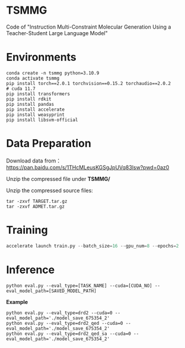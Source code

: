 # TSMMG
Code of "Instruction Multi-Constraint Molecular Generation Using a Teacher-Student Large Language Model"

# Environments
```shell
conda create -n tsmmg python=3.10.9
conda activate tsmmg
pip install torch==2.0.1 torchvision==0.15.2 torchaudio==2.0.2              # cuda 11.7
pip install transformers
pip install rdkit
pip install pandas
pip install accelerate
pip install weasyprint
pip install libsvm-official
```

# Data Preparation

Download data from：https://pan.baidu.com/s/1THcMLeusKGSgJpUVq83lsw?pwd=0az0 

Unzip the compressed file under **TSMMG/**

Unzip the compressed source files:

```shell
tar -zxvf TARGET.tar.gz
tar -zxvf ADMET.tar.gz
```

# Training

```python
accelerate launch train.py --batch_size=16 --gpu_num=8 --epochs=2
```

# Inference
```shell
python eval.py --eval_type=[TASK_NAME] --cuda=[CUDA_NO] --eval_model_path=[SAVED_MODEL_PATH]
```
**Example**
```shell
python eval.py --eval_type=drd2 --cuda=0 --eval_model_path='./model_save_675354_2'
python eval.py --eval_type=drd2_qed --cuda=0 --eval_model_path='./model_save_675354_2'
python eval.py --eval_type=drd2_qed_sa --cuda=0 --eval_model_path='./model_save_675354_2'
```
